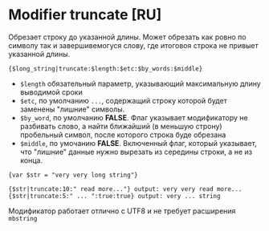 Modifier truncate [RU]
=======================

Обрезает строку до указанной длины. Может обрезать как ровно по символу так и завершивемогуся слову, где итоговоя строка не привыет указанной длины.

```smarty
{$long_string|truncate:$length:$etc:$by_words:$middle}
```

* `$length` обязательный параметр, указывающий максимальную длину выводимой сроки
* `$etc`, по умолчанию `...`, содержащий строку которой будет заменены "лишние" символы.
* `$by_word`, по умолчанию **FALSE**. Флаг указывает модификатору не разбивать слово, а найти ближайший (в меньшую строну) пробельный символ, после которого строка буде обрезана
* `$middle`, по умочанию **FALSE**. Включенный флаг, который указывает, что "лишние" данные нужно вырезать из середины строки, а не из конца.

```smarty
{var $str = "very very long string"}

{$str|truncate:10:" read more..."} output: very very read more...
{$str|truncate:5:" ... ":true:true} output: very ... string
```

Модификатор работает отлично с UTF8 и не требует расширения `mbstring`